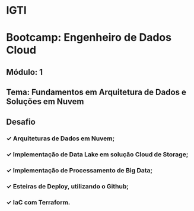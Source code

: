 # IGTI
# Bootcamp: Engenheiro de Dados Cloud

## Módulo: 1
## Tema: Fundamentos em Arquitetura de Dados e Soluções em Nuvem

## Desafio

### ✓ Arquiteturas de Dados em Nuvem;
### ✓ Implementação de Data Lake em solução Cloud de Storage;
### ✓ Implementação de Processamento de Big Data;
### ✓ Esteiras de Deploy, utilizando o Github;
### ✓ IaC com Terraform.

